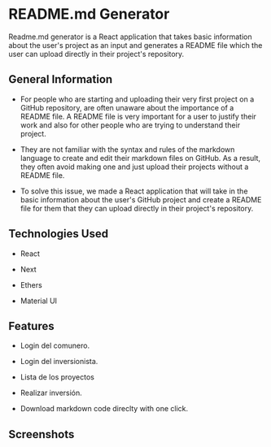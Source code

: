 <h1>README.md Generator</h1>
<p>Readme.md generator is a React application that takes basic information about the user's project as an input and generates a README file which the user can upload directly in their project's repository.</p><h2>General Information</h2>
<ul>
<li>For people who are starting and uploading their very first project on a GitHub repository, are often unaware about the importance of a README file. A README file is very important for a user to justify their work and also for other people who are trying to understand their project.</li>
</ul><ul>
<li>They are not familiar with the syntax and rules of the markdown language to create and edit their markdown files on GitHub. As a result, they often avoid making one and just upload their projects without a README file.</li>
</ul><ul>
<li>To solve this issue, we made a React application that will take in the basic information about the user's GitHub project and create a README file for them that they can upload directly in their project's repository.</li>
</ul><h2>Technologies Used</h2>
<ul>
<li>React</li>
</ul><ul>
<li>Next</li>
</ul><ul>
<li>Ethers</li>
</ul><ul>
<li>Material UI</li>
</ul><h2>Features</h2>
<ul>
<li>Login del comunero.</li>
</ul><ul>
<li>Login del inversionista.</li>
</ul><ul>
<li>Lista de los proyectos</li>
</ul><ul>
<li>Realizar inversión.</li>
</ul><ul>
<li>Download markdown code direclty with one click.</li>
</ul><h2>Screenshots</h2>
